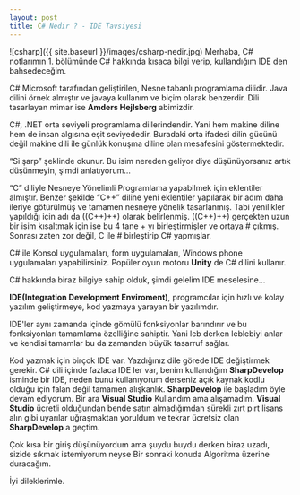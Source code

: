 ```yaml
---
layout: post
title: C# Nedir ? - IDE Tavsiyesi
---
```

![csharp]({{ site.baseurl }}/images/csharp-nedir.jpg)
Merhaba,
C# notlarımın 1. bölümünde C# hakkında kısaca bilgi verip, kullandığım IDE den bahsedeceğim.


C# Microsoft tarafından geliştirilen, Nesne tabanlı programlama dilidir. Java dilini örnek almıştır ve javaya kullanım ve biçim olarak benzerdir. Dili tasarlayan mimar ise <b>Amders Hejlsberg</b> abimizdir.

C#, .NET orta seviyeli programlama dillerindendir. Yani hem makine diline hem de insan algısına eşit seviyededir. Buradaki orta ifadesi dilin gücünü değil makine dili ile günlük konuşma diline olan mesafesini göstermektedir.

“Si şarp” şeklinde okunur. Bu isim nereden geliyor diye düşünüyorsanız artık düşünmeyin, şimdi anlatıyorum...

“C” diliyle Nesneye Yönelimli Programlama yapabilmek için eklentiler almıştır.
 Benzer şekilde “C++” diline yeni eklentiler yapılarak bir adım daha ileriye götürülmüş ve tamamen nesneye yönelik tasarlanmış. Tabi yenilikler yapıldığı için adı da ((C++)++) olarak belirlenmiş. ((C++)++)  gerçekten uzun bir isim kısaltmak için ise bu 4 tane + yı birleştirmişler ve ortaya # çıkmış. 
Sonrası zaten zor değil, C ile # birleştirip C# yapmışlar.

C# ile Konsol uygulamaları, form uygulamaları, Windows phone uygulamaları yapabilirsiniz. Popüler oyun motoru <b>Unity</b> de C# dilini kullanır. 

C# hakkında biraz bilgiye sahip olduk, şimdi gelelim IDE meselesine...
<br>

<b>IDE(Integration Development Enviroment)</b>, programcılar için hızlı ve kolay yazılım geliştirmeye, kod yazmaya yarayan bir yazılımdır.

IDE'ler aynı zamanda içinde gömülü fonksiyonlar barındırır ve bu fonksiyonları tamamlama özelliğine sahiptir. Yani leb derken leblebiyi anlar ve kendisi tamamlar bu da zamandan büyük tasarruf sağlar.

Kod yazmak için birçok IDE var. Yazdığınız dile görede IDE değiştirmek gerekir. C# dili içinde fazlaca IDE ler var, benim kullandığım <b>SharpDevelop</b> isminde bir IDE, neden bunu kullanıyorum derseniz açık kaynak kodlu olduğu için falan değil tamamen alışkanlık. <b>SharpDevelop</b> ile başladım öyle devam ediyorum. Bir ara <b>Visual Studio</b> Kullandım ama alışamadım. <b>Visual Studio</b> ücretli olduğundan bende satın almadığımdan sürekli zırt pırt lisans alın gibi uyarılar uğraşmaktan yoruldum ve tekrar ücretsiz olan <b>SharpDevelop</b> a geçtim.

Çok kısa bir giriş düşünüyordum ama şuydu buydu derken biraz uzadı, sizide sıkmak istemiyorum neyse Bir sonraki konuda Algoritma üzerine duracağım.

İyi dileklerimle.
